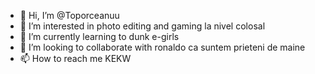 - 👋 Hi, I’m @Toporceanuu
- 👀 I’m interested in photo editing and gaming la nivel colosal 
- 🌱 I’m currently learning to dunk e-girls
- 💞️ I’m looking to collaborate with ronaldo ca suntem prieteni de maine
- 📫 How to reach me KEKW

<!---
Toporceanuu/Toporceanuu is a ✨ special ✨ repository because its `README.md` (this file) appears on your GitHub profile.
You can click the Preview link to take a look at your changes.
--->

